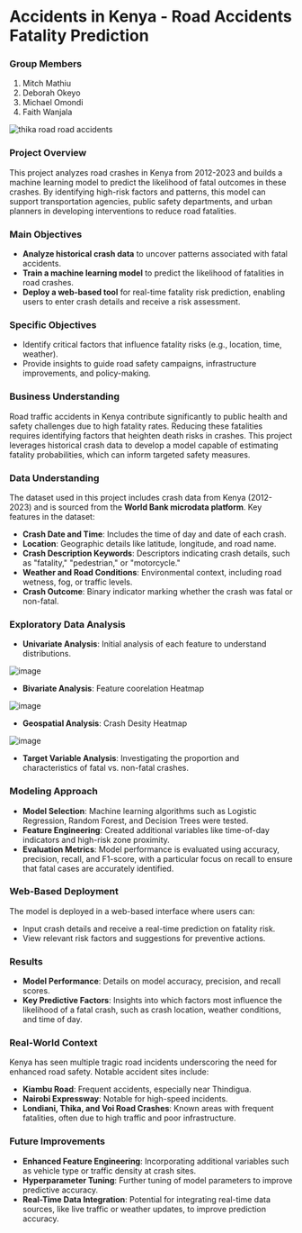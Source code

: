# Accidents in Kenya - Road Accidents Fatality Prediction

### Group Members
1. Mitch Mathiu
2. Deborah Okeyo
3. Michael Omondi
4. Faith Wanjala

![thika road road accidents](https://github.com/user-attachments/assets/1805f294-1858-45fc-8e24-0daf2505bead)


### Project Overview
This project analyzes road crashes in Kenya from 2012-2023 and builds a machine learning model to predict the likelihood of fatal outcomes in these crashes. By identifying high-risk factors and patterns, this model can support transportation agencies, public safety departments, and urban planners in developing interventions to reduce road fatalities.

### Main Objectives
- **Analyze historical crash data** to uncover patterns associated with fatal accidents.
- **Train a machine learning model** to predict the likelihood of fatalities in road crashes.
- **Deploy a web-based tool** for real-time fatality risk prediction, enabling users to enter crash details and receive a risk assessment.

### Specific Objectives
- Identify critical factors that influence fatality risks (e.g., location, time, weather).
- Provide insights to guide road safety campaigns, infrastructure improvements, and policy-making.

### Business Understanding
Road traffic accidents in Kenya contribute significantly to public health and safety challenges due to high fatality rates. Reducing these fatalities requires identifying factors that heighten death risks in crashes. This project leverages historical crash data to develop a model capable of estimating fatality probabilities, which can inform targeted safety measures.

### Data Understanding
The dataset used in this project includes crash data from Kenya (2012-2023) and is sourced from the **World Bank microdata platform**. Key features in the dataset:

- **Crash Date and Time**: Includes the time of day and date of each crash.
- **Location**: Geographic details like latitude, longitude, and road name.
- **Crash Description Keywords**: Descriptors indicating crash details, such as "fatality," "pedestrian," or "motorcycle."
- **Weather and Road Conditions**: Environmental context, including road wetness, fog, or traffic levels.
- **Crash Outcome**: Binary indicator marking whether the crash was fatal or non-fatal.

### Exploratory Data Analysis
- **Univariate Analysis**: Initial analysis of each feature to understand distributions.

![image](https://github.com/user-attachments/assets/25f4e17e-470c-428d-b330-97b79a90af2e)

- **Bivariate Analysis**: Feature coorelation Heatmap

![image](https://github.com/user-attachments/assets/7cc3d71d-6f31-4cc0-8c6b-92e4ff88c3e8)

- **Geospatial Analysis**: Crash Desity Heatmap

![image](https://github.com/user-attachments/assets/53f0940a-dc8c-4d21-9098-48ec6e1058ab)


- **Target Variable Analysis**: Investigating the proportion and characteristics of fatal vs. non-fatal crashes.
  
### Modeling Approach
- **Model Selection**: Machine learning algorithms such as Logistic Regression, Random Forest, and Decision Trees were tested.
- **Feature Engineering**: Created additional variables like time-of-day indicators and high-risk zone proximity.
- **Evaluation Metrics**: Model performance is evaluated using accuracy, precision, recall, and F1-score, with a particular focus on recall to ensure that fatal cases are accurately identified.

### Web-Based Deployment
The model is deployed in a web-based interface where users can:
- Input crash details and receive a real-time prediction on fatality risk.
- View relevant risk factors and suggestions for preventive actions.

### Results
- **Model Performance**: Details on model accuracy, precision, and recall scores.
- **Key Predictive Factors**: Insights into which factors most influence the likelihood of a fatal crash, such as crash location, weather conditions, and time of day.

### Real-World Context
Kenya has seen multiple tragic road incidents underscoring the need for enhanced road safety. Notable accident sites include:
- **Kiambu Road**: Frequent accidents, especially near Thindigua.
- **Nairobi Expressway**: Notable for high-speed incidents.
- **Londiani, Thika, and Voi Road Crashes**: Known areas with frequent fatalities, often due to high traffic and poor infrastructure.
  
  

### Future Improvements
- **Enhanced Feature Engineering**: Incorporating additional variables such as vehicle type or traffic density at crash sites.
- **Hyperparameter Tuning**: Further tuning of model parameters to improve predictive accuracy.
- **Real-Time Data Integration**: Potential for integrating real-time data sources, like live traffic or weather updates, to improve prediction accuracy.


